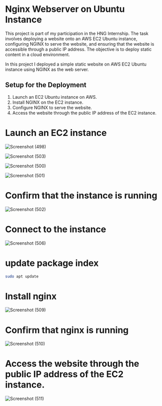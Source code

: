 # Nginx Webserver on Ubuntu Instance


This project is part of my participation in the HNG Internship. The task involves deploying a website onto an AWS EC2 Ubuntu instance, configuring NGINX to serve the website, and ensuring that the website is accessible through a public IP address. The objective is to deploy static content in a cloud environment.

In this project I deployed a simple static website on AWS EC2 Ubuntu instance using NGINX as the web server. 


## Setup for the Deployment
1. Launch an EC2 Ubuntu instance on AWS.
2. Install NGINX on the EC2 instance.
3. Configure NGINX to serve the website.
4. Access the website through the public IP address of the EC2 instance.

# Launch an EC2 instance 



![Screenshot (498)](https://github.com/user-attachments/assets/bacd7c19-7b23-47a3-b9b2-a5eee8374fbe)


![Screenshot (503)](https://github.com/user-attachments/assets/b6e8b5fa-bf6b-4915-a68a-dd7dce207dbe)

![Screenshot (500)](https://github.com/user-attachments/assets/e30fc7e2-9a63-4794-bd14-5df8e6c276ea)


![Screenshot (501)](https://github.com/user-attachments/assets/9374b42c-6967-442e-8d63-144137c6fba6)

# Confirm that the instance is running

![Screenshot (502)](https://github.com/user-attachments/assets/1925e9bd-5541-45e5-ba17-c096c05a918e)

# Connect to the instance

![Screenshot (506)](https://github.com/user-attachments/assets/7fbaddd2-35e7-433c-915a-3a1c66c76f80)


# update package index
```bash
sudo apt update
```

# Install nginx
![Screenshot (509)](https://github.com/user-attachments/assets/f6be1475-a346-4321-969f-ccc25290b9c6)

# Confirm that nginx is running

![Screenshot (510)](https://github.com/user-attachments/assets/db578890-e643-479c-99db-58f5a06f91b1)

 # Access the website through the public IP address of the EC2 instance.
![Screenshot (511)](https://github.com/user-attachments/assets/d7866e90-d111-4352-a5f3-27a7282ed663)
